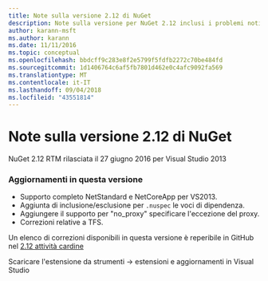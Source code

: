```yaml
---
title: Note sulla versione 2.12 di NuGet
description: Note sulla versione per NuGet 2.12 inclusi i problemi noti, correzioni di bug, funzionalità aggiunte e dcr.
author: karann-msft
ms.author: karann
ms.date: 11/11/2016
ms.topic: conceptual
ms.openlocfilehash: bbdcff9c283e8f2e5799f5fdfb2272c70be484fd
ms.sourcegitcommit: 1d1406764c6af5fb7801d462e0c4afc9092fa569
ms.translationtype: MT
ms.contentlocale: it-IT
ms.lasthandoff: 09/04/2018
ms.locfileid: "43551814"
---
```

# <a name="nuget-212-release-notes"></a>Note sulla versione 2.12 di NuGet

NuGet 2.12 RTM rilasciata il 27 giugno 2016 per Visual Studio 2013

### <a name="updates-in-this-release"></a>Aggiornamenti in questa versione

* Supporto completo NetStandard e NetCoreApp per VS2013.
* Aggiunta di inclusione/esclusione per `.nuspec` le voci di dipendenza.
* Aggiungere il supporto per "no_proxy" specificare l'eccezione del proxy.
* Correzioni relative a TFS.

Un elenco di correzioni disponibili in questa versione è reperibile in GitHub nel [2.12 attività cardine](https://github.com/NuGet/Home/issues?q=milestone%3A2.12+is%3Aclosed)

Scaricare l'estensione da strumenti -> estensioni e aggiornamenti in Visual Studio

